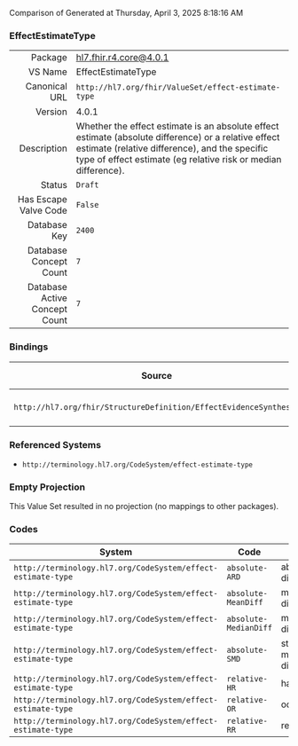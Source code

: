 Comparison of 
Generated at Thursday, April 3, 2025 8:18:16 AM

### EffectEstimateType

|      |     |
| ---: | --- |
| Package | hl7.fhir.r4.core@4.0.1 |
| VS Name | EffectEstimateType |
| Canonical URL | `http://hl7.org/fhir/ValueSet/effect-estimate-type` |
| Version | 4.0.1 |
| Description | Whether the effect estimate is an absolute effect estimate (absolute difference) or a relative effect estimate (relative difference), and the specific type of effect estimate (eg relative risk or median difference). |
| Status | `Draft` |
| Has Escape Valve Code | `False` |
| Database Key | `2400` |
| Database Concept Count | `7` |
| Database Active Concept Count | `7` |
### Bindings

| Source | Element | Binding | Strength | Element Short |
| ------ | ------- | ------- | -------- | ------------- |
| `http://hl7.org/fhir/StructureDefinition/EffectEvidenceSynthesis` | `EffectEvidenceSynthesis.effectEstimate.type` | `http://hl7.org/fhir/ValueSet/effect-estimate-type` | `Extensible` | Type of efffect estimate |

### Referenced Systems

* `http://terminology.hl7.org/CodeSystem/effect-estimate-type`
### Empty Projection

This Value Set resulted in no projection (no mappings to other packages).

### Codes

| System | Code | Display |
| ------ | ---- | ------- |
| `http://terminology.hl7.org/CodeSystem/effect-estimate-type` | `absolute-ARD` | absolute risk difference |
| `http://terminology.hl7.org/CodeSystem/effect-estimate-type` | `absolute-MeanDiff` | mean difference |
| `http://terminology.hl7.org/CodeSystem/effect-estimate-type` | `absolute-MedianDiff` | median difference |
| `http://terminology.hl7.org/CodeSystem/effect-estimate-type` | `absolute-SMD` | standardized mean difference |
| `http://terminology.hl7.org/CodeSystem/effect-estimate-type` | `relative-HR` | hazard ratio |
| `http://terminology.hl7.org/CodeSystem/effect-estimate-type` | `relative-OR` | odds ratio |
| `http://terminology.hl7.org/CodeSystem/effect-estimate-type` | `relative-RR` | relative risk |
